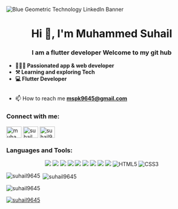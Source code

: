 
![Blue Geometric Technology LinkedIn Banner](https://github.com/suhail9645/suhail9645/assets/122213309/452db2d0-4016-426e-83f2-6dd714cab5f1)

<h1 align="center">Hi 👋, I'm Muhammed Suhail</h1>
<h3 align="center">I am a flutter developer Welcome to my git hub</h3>

- **🧑🏻‍💻 Passionated app & web developer**
- **⚒️ Learning and exploring Tech**
- **💻 Flutter Developer**


<p align="left"> <a href="https://twitter.com/" target="blank"><img src="https://img.shields.io/twitter/follow/?logo=twitter&style=for-the-badge" alt="" /></a> </p>

- 📫 How to reach me **mspk9645@gmail.com**

<h3 align="left">Connect with me:</h3>
<p align="left">
<a href="https://linkedin.com/in/muhammad suhail" target="blank"><img align="center" src="https://raw.githubusercontent.com/rahuldkjain/github-profile-readme-generator/master/src/images/icons/Social/linked-in-alt.svg" alt="muhammad suhail" height="30" width="40" /></a>
<a href="https://instagram.com/suhail_p_k_1" target="blank"><img align="center" src="https://raw.githubusercontent.com/rahuldkjain/github-profile-readme-generator/master/src/images/icons/Social/instagram.svg" alt="suhail_p_k_1" height="30" width="40" /></a>
<a href="https://www.leetcode.com/suhail9645" target="blank"><img align="center" src="https://raw.githubusercontent.com/rahuldkjain/github-profile-readme-generator/master/src/images/icons/Social/leet-code.svg" alt="suhail9645" height="30" width="40" /></a>
</p>



<h3 align="left">Languages and Tools:</h3>
<p align="center">
 <img src="https://img.shields.io/badge/Flutter%20-%2302569B.svg?&style=for-the-badge&logo=Flutter&logoColor=white" />
  <img src="https://img.shields.io/badge/dart-%230175C2.svg?&style=for-the-badge&logo=dart&logoColor=white"/>
  <img src="https://img.shields.io/badge/firebase%20-%23039BE5.svg?&style=for-the-badge&logo=firebase"/>
  <img src="https://img.shields.io/badge/git%20-%23F05033.svg?&style=for-the-badge&logo=git&logoColor=white"/>
  <img src="https://img.shields.io/badge/github%20-%23121011.svg?&style=for-the-badge&logo=github&logoColor=white"/>
  <img src="https://img.shields.io/badge/java-%23ED8B00.svg?&style=for-the-badge&logo=java&logoColor=white"/>
  <img src="https://img.shields.io/badge/kotlin-%230095D5.svg?&style=for-the-badge&logo=kotlin&logoColor=white"/>
  	<img src="https://img.shields.io/badge/c%20-%2300599C.svg?&style=for-the-badge&logo=c&logoColor=white"/>
  	<img src="https://img.shields.io/badge/figma%20-%23F24E1E.svg?&style=for-the-badge&logo=figma&logoColor=white"/>
<img alt="HTML5" src="https://img.shields.io/badge/html5-%23E34F26.svg?&style=for-the-badge&logo=html5&logoColor=white"/>
<img alt="CSS3" src="https://img.shields.io/badge/css3-%231572B6.svg?&style=for-the-badge&logo=css3&logoColor=white"/>
</p>

<p><img align="left" src="https://github-readme-stats.vercel.app/api/top-langs?username=suhail9645&show_icons=true&locale=en&layout=compact" alt="suhail9645" /></p>

<p>&nbsp;<img align="center" src="https://github-readme-stats.vercel.app/api?username=suhail9645&show_icons=true&locale=en" alt="suhail9645" /></p>

<p><img align="center" src="https://github-readme-streak-stats.herokuapp.com/?user=suhail9645&" alt="suhail9645" /></p>
<p align="left"> <a href="https://github.com/ryo-ma/github-profile-trophy"><img src="https://github-profile-trophy.vercel.app/?username=suhail9645" alt="suhail9645" /></a> </p>
